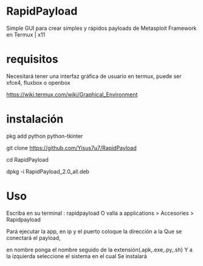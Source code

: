 # RapidPayload
Simple GUI para crear simples y rápidos payloads de Metasploit Framework en Termux | x11

# requisitos 
Necesitará tener una interfaz gráfica de usuario
en termux, puede ser xfce4, fluxbox o openbox

https://wiki.termux.com/wiki/Graphical_Environment

# instalación

pkg add python python-tkinter

git clone https://github.com/Yisus7u7/RapidPayload

cd RapidPayload

dpkg -i RapidPayload_2.0_all.deb

# Uso 

Escriba en su terminal : rapidpayload 
O valla a applications > Accesories > Rapidpayload

Pará ejecutar la app, 
en ip y el puerto coloque la dirección a la
Que se conectará el payload, 

en nombre ponga el nombre seguido de la extensión(.apk,.exe,.py,.sh)
Y a la izquierda seleccione el sistema en el cual
Se instalará 




